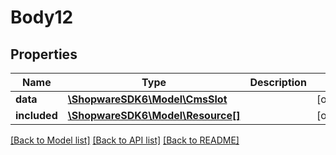 # Body12

## Properties
Name | Type | Description | Notes
------------ | ------------- | ------------- | -------------
**data** | [**\ShopwareSDK6\Model\CmsSlot**](CmsSlot.md) |  | [optional] 
**included** | [**\ShopwareSDK6\Model\Resource[]**](Resource.md) |  | [optional] 

[[Back to Model list]](../../README.md#documentation-for-models) [[Back to API list]](../../README.md#documentation-for-api-endpoints) [[Back to README]](../../README.md)

